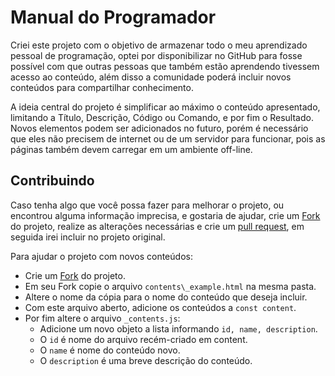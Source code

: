 # Manual do Programador

Criei este projeto com o objetivo de armazenar todo o meu aprendizado pessoal de programação, optei por disponibilizar no GitHub para fosse possível com que outras pessoas que também estão aprendendo tivessem acesso ao conteúdo, além disso a comunidade poderá incluir novos conteúdos para compartilhar conhecimento.

A ideia central do projeto é simplificar ao máximo o conteúdo apresentado, limitando a Título, Descrição, Código ou Comando, e por fim o Resultado. Novos elementos podem ser adicionados no futuro, porém é necessário que eles não precisem de internet ou de um servidor para funcionar, pois as páginas também devem carregar em um ambiente off-line.

## Contribuindo
Caso tenha algo que você possa fazer para melhorar o projeto, ou encontrou alguma informação imprecisa, e gostaria de ajudar, crie um [Fork](https://docs.github.com/pt/get-started/quickstart/fork-a-repo) do projeto, realize as alterações necessárias e crie um [pull request](https://docs.github.com/pt/pull-requests/collaborating-with-pull-requests/proposing-changes-to-your-work-with-pull-requests/creating-a-pull-request-from-a-fork), em seguida irei incluir no projeto original.

Para ajudar o projeto com novos conteúdos:
- Crie um [Fork](https://docs.github.com/pt/get-started/quickstart/fork-a-repo) do projeto.
- Em seu Fork copie o arquivo ``contents\_example.html`` na mesma pasta.
- Altere o nome da cópia para o nome do conteúdo que deseja incluir.
- Com este arquivo aberto, adicione os conteúdos a ``const content``.
- Por fim altere o arquivo ``_contents.js``:
  - Adicione um novo objeto a lista informando ``id, name, description``.
  - O ``id`` é nome do arquivo recém-criado em content.
  - O ``name`` é nome do conteúdo novo.
  - O ``description`` é uma breve descrição do conteúdo.
